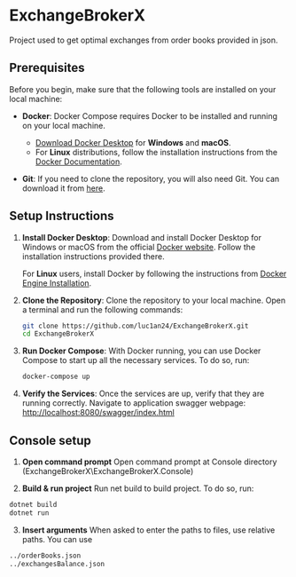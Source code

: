 # ExchangeBrokerX

Project used to get optimal exchanges from order books provided in json.

## Prerequisites

Before you begin, make sure that the following tools are installed on your local machine:

- **Docker**: Docker Compose requires Docker to be installed and running on your local machine.

  - [Download Docker Desktop](https://www.docker.com/products/docker-desktop) for **Windows** and **macOS**.
  - For **Linux** distributions, follow the installation instructions from the [Docker Documentation](https://docs.docker.com/engine/install/).

- **Git**: If you need to clone the repository, you will also need Git. You can download it from [here](https://git-scm.com/downloads).

## Setup Instructions

1. **Install Docker Desktop**:
   Download and install Docker Desktop for Windows or macOS from the official [Docker website](https://www.docker.com/products/docker-desktop). Follow the installation instructions provided there.

   For **Linux** users, install Docker by following the instructions from [Docker Engine Installation](https://docs.docker.com/engine/install/).

2. **Clone the Repository**:
   Clone the repository to your local machine. Open a terminal and run the following commands:

   ```bash
   git clone https://github.com/luc1an24/ExchangeBrokerX.git
   cd ExchangeBrokerX

3. **Run Docker Compose**:
   With Docker running, you can use Docker Compose to start up all the necessary services. To do so, run:

   ```bash
   docker-compose up

4. **Verify the Services**:
   Once the services are up, verify that they are running correctly. Navigate to application swagger webpage: [http://localhost:8080/swagger/index.html](http://localhost:8080/swagger/index.html)

## Console setup

1. **Open command prompt**
   Open command prompt at Console directory (ExchangeBrokerX\ExchangeBrokerX.Console)

2. **Build & run project**
  Run net build to build project. To do so, run:

  ```bash
  dotnet build
  dotnet run
  ```

3. **Insert arguments**
  When asked to enter the paths to files, use relative paths. You can use

  ```bash
  ../orderBooks.json
  ../exchangesBalance.json

